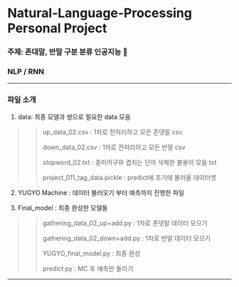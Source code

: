 # Natural-Language-Processing Personal Project

### 주제: 존대말, 반말 구분 분류 인공지능 💬

### NLP / RNN

---

### 파일 소개
1) data: 최종 모델과 쌍으로 필요한 data 모음
>> up_data_02.csv : 1차로 전처리하고 모은 존댓말 csv
>> 
>> down_data_02.csv : 1차로 전처리하고 모든 반말 csv
>> 
>> stopword_02.txt : 종미어구와 겹치는 단어 삭제한 불용어 모음 txt
>> 
>> project_011_tag_data.pickle : predict에 초기에 불러올 데이터셋

2) YUGYO Machine : 데이터 불러오기 부터 예측까지 진행한 파일

3) Final_model : 최종 완성한 모델들
>> gathering_data_02_up+add.py : 1차로 존댓말 데이터 모으기
>> 
>> gathering_data_02_down+add.py : 1차로 반말 데이터 모으기
>> 
>> YUGYO_final_model.py : 최종 완성
>> 
>> predict.py : MC 후 예측만 돌리기

---
